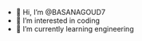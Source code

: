 - 👋 Hi, I’m @BASANAGOUD7
- 👀 I’m interested in coding
- 🌱 I’m currently learning engineering

<!---
BASANAGOUD7/BASANAGOUD7 is a ✨ special ✨ repository because its `README.md` (this file) appears on your GitHub profile.
You can click the Preview link to take a look at your changes.
--->
